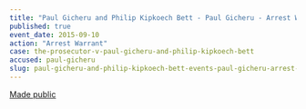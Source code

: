 ```yaml
---
title: "Paul Gicheru and Philip Kipkoech Bett - Paul Gicheru - Arrest Warrant"
published: true
event_date: 2015-09-10
action: "Arrest Warrant"
case: the-prosecutor-v-paul-gicheru-and-philip-kipkoech-bett
accused: paul-gicheru
slug: paul-gicheru-and-philip-kipkoech-bett-events-paul-gicheru-arrest-warrant
---
```


[Made public](https://www.icc-cpi.int/iccdocs/doc/doc2056890.pdf)


